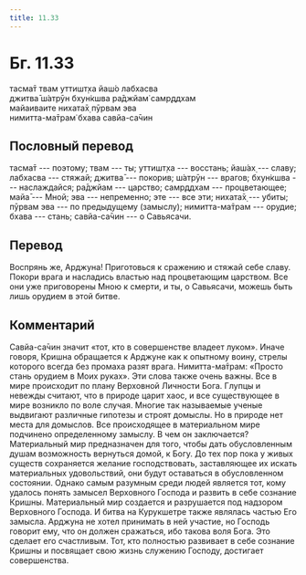 ```yaml
---
title: 11.33
---
```


# Бг. 11.33
тасма̄т твам уттишт̣ха йаш́о лабхасва<br/>
джитва̄ ш́атрӯн бхун̇кшва ра̄джйам̇ самр̣ддхам<br/>
майаиваите нихата̄х̣ пӯрвам эва<br/>
нимитта-ма̄трам̇ бхава савйа-са̄чин
## Пословный перевод

тасма̄т --- поэтому; твам --- ты; уттишт̣ха --- восстань; йаш́ах̣ --- славу;
лабхасва --- стяжай; джитва̄ --- покорив; ш́атрӯн --- врагов; бхун̇кшва ---
наслаждайся; ра̄джйам --- царство; самр̣ддхам --- процветающее; майа̄ ---
Мной; эва --- непременно; эте --- все эти; нихата̄х̣ --- убиты; пӯрвам эва
--- по предыдущему (замыслу); нимитта-ма̄трам --- орудие; бхава ---
стань; савйа-са̄чин --- о Савьясачи.

## Перевод

Воспрянь же, Арджуна! Приготовься к сражению и стяжай себе славу. Покори
врага и насладись властью над процветающим царством. Все они уже
приговорены Мною к смерти, и ты, о Савьясачи, можешь быть лишь орудием в
этой битве.

## Комментарий

Савйа-са̄чин значит «тот, кто в совершенстве владеет луком». Иначе
говоря, Кришна обращается к Арджуне как к опытному воину, стрелы
которого всегда без промаха разят врага. Нимитта-ма̄трам: «Просто стань
орудием в Моих руках». Эти слова также очень важны. Все в мире
происходит по плану Верховной Личности Бога. Глупцы и невежды считают,
что в природе царит хаос, и все существующее в мире возникло по воле
случая. Многие так называемые ученые выдвигают различные гипотезы и
строят домыслы. Но в природе нет места для домыслов. Все происходящее в
материальном мире подчинено определенному замыслу. В чем он заключается?
Материальный мир предназначен для того, чтобы дать обусловленным душам
возможность вернуться домой, к Богу. До тех пор пока у живых существ
сохраняется желание господствовать, заставляющее их искать материальных
удовольствий, они будут оставаться в обусловленном состоянии. Однако
самым разумным среди людей является тот, кому удалось понять замысел
Верховного Господа и развить в себе сознание Кришны. Материальный мир
создается и разрушается под надзором Верховного Господа. И битва на
Курукшетре также являлась частью Его замысла. Арджуна не хотел принимать
в ней участие, но Господь говорит ему, что он должен сражаться, ибо
такова воля Бога. Это сделает его счастливым. Тот, кто полностью
развивает в себе сознание Кришны и посвящает свою жизнь служению
Господу, достигает совершенства.

